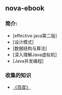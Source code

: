 ## nova-ebook
### 简介:
* [effective java第二版]
* [设计模式]
* [数据结构与算法]
* [深入理解Java虚拟机]
* [Java并发编程]

### 收集的知识
* [《百度》](https://www.baidu.com)

